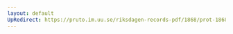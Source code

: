 ```yaml
---
layout: default
UpRedirect: https://pruto.im.uu.se/riksdagen-records-pdf/1868/prot-1868--fk--311/prot-1868--fk--311_036.pdf
---
```

